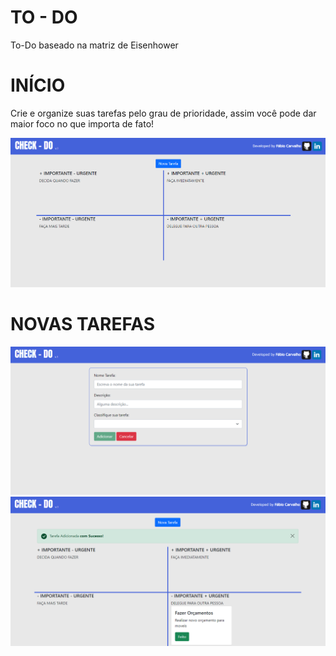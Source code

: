 # TO - DO
 To-Do baseado na matriz de Eisenhower

# INÍCIO

<p>Crie e organize suas tarefas pelo grau de prioridade, assim você pode dar maior foco no que importa de fato!</p>

<img src="assets/img/readme/home.png">
<br>

# NOVAS TAREFAS

<img src="assets/img/readme/newtarget.png">
<br>

<img src="assets/img/readme/hometarget.png">
<br>
